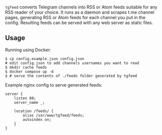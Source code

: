 `tgfeed` converts Telegram channels into RSS or Atom feeds suitable for any RSS reader of your choice. It runs as a daemon and scrapes t.me channel pages, generating RSS or Atom feeds for each channel you put in the config. Resulting feeds can be served with any web server as static files.

## Usage

Running using Docker:

```shell
$ cp config.example.json config.json
# edit config.json to add channels usernames you want to read
$ mkdir cache feeds
$ docker compose up -d
$ # serve the contents of ./feeds folder generated by tgfeed
```

Example nginx config to serve generated feeds:

```
server {
    listen 80;
    server_name _;

    location /feeds/ {
        alias /var/www/tgfeed/feeds;
        autoindex on;
    }
}
```